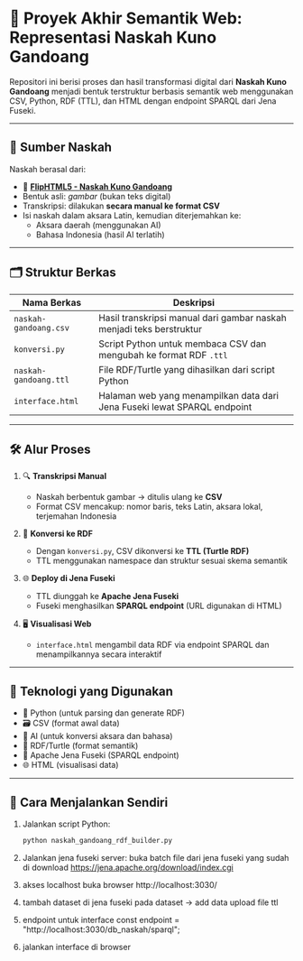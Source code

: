 # 🌿 Proyek Akhir Semantik Web: Representasi Naskah Kuno Gandoang

Repositori ini berisi proses dan hasil transformasi digital dari **Naskah Kuno Gandoang** menjadi bentuk terstruktur berbasis semantik web menggunakan CSV, Python, RDF (TTL), dan HTML dengan endpoint SPARQL dari Jena Fuseki.

---

## 📄 Sumber Naskah

Naskah berasal dari:
- 🔗 **[FlipHTML5 - Naskah Kuno Gandoang](https://fliphtml5.com/qqwue/dngu/NASKAH_KUNO_GANDOANG/)**  
- Bentuk asli: *gambar* (bukan teks digital)
- Transkripsi: dilakukan **secara manual ke format CSV**
- Isi naskah dalam aksara Latin, kemudian diterjemahkan ke:
  - Aksara daerah (menggunakan AI)
  - Bahasa Indonesia (hasil AI terlatih)

---

## 🗂️ Struktur Berkas

| Nama Berkas         | Deskripsi                                                                 |
|----------------------|---------------------------------------------------------------------------|
| `naskah-gandoang.csv`| Hasil transkripsi manual dari gambar naskah menjadi teks berstruktur     |
| `konversi.py`        | Script Python untuk membaca CSV dan mengubah ke format RDF `.ttl`        |
| `naskah-gandoang.ttl`| File RDF/Turtle yang dihasilkan dari script Python                       |
| `interface.html`         | Halaman web yang menampilkan data dari Jena Fuseki lewat SPARQL endpoint |

---

## 🛠️ Alur Proses

1. 🔍 **Transkripsi Manual**  
   - Naskah berbentuk gambar → ditulis ulang ke **CSV**
   - Format CSV mencakup: nomor baris, teks Latin, aksara lokal, terjemahan Indonesia

2. 🤖 **Konversi ke RDF**  
   - Dengan `konversi.py`, CSV dikonversi ke **TTL (Turtle RDF)**
   - TTL menggunakan namespace dan struktur sesuai skema semantik

3. 🌐 **Deploy di Jena Fuseki**
   - TTL diunggah ke **Apache Jena Fuseki**
   - Fuseki menghasilkan **SPARQL endpoint** (URL digunakan di HTML)

4. 🖥️ **Visualisasi Web**
   - `interface.html` mengambil data RDF via endpoint SPARQL dan menampilkannya secara interaktif

---

## 🔗 Teknologi yang Digunakan

- 🐍 Python (untuk parsing dan generate RDF)
- 🗃️ CSV (format awal data)
- 🧠 AI (untuk konversi aksara dan bahasa)
- 🐢 RDF/Turtle (format semantik)
- 🔎 Apache Jena Fuseki (SPARQL endpoint)
- 🌐 HTML (visualisasi data)

---

## 🚀 Cara Menjalankan Sendiri

1. Jalankan script Python:
   ```bash
   python naskah_gandoang_rdf_builder.py

2. Jalankan jena fuseki server:
    buka batch file dari jena fuseki yang sudah di download https://jena.apache.org/download/index.cgi

3. akses localhost 
    buka browser http://localhost:3030/

4. tambah dataset di jena fuseki
    pada dataset -> add data upload file ttl 

5. endpoint untuk interface
    const endpoint = "http://localhost:3030/db_naskah/sparql";

6. jalankan interface di browser


